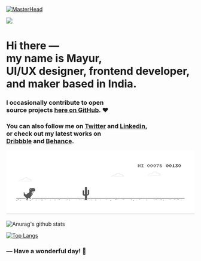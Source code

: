 [![MasterHead](https://raw.githubusercontent.com/MThakkar121/Profile_Overview/master/chrome_GRDY5b5Z26.png)](https://mthakkar121.github.io/Mayurs-website/)

![](https://raw.githubusercontent.com/MThakkar121/Profile_Overview/master/wave.gif)

<h1>
  Hi there ― <br> 
  my name is Mayur, <br> 
  UI/UX designer, frontend developer, <br> 
  and maker based in India.
</h1>

<h3>
  I occasionally contribute to open <br>
  source projects <a href="https://github.com/MThakkar121?tab=repositories">here on GitHub</a>. ❤️
</h3>

<h3>
  You can also follow me on <a href="https://twitter.com/tobimori">Twitter</a> and <a href="https://www.linkedin.com/in/mayurthakkar36/">Linkedin</a>,
  <br>
  or check out my latest works on 
  <br>
  <a href="https://dribbble.com/mayurthakkar36">Dribbble</a> and <a href="https://www.behance.net/mayurthakkar">Behance</a>.
</h3>

![Dino](https://raw.githubusercontent.com/praveenscience/praveenscience/master/dino.gif)




![Anurag's github stats](https://github-readme-stats.vercel.app/api?username=MThakkar121&show_icons=true&theme=dark)


[![Top Langs](https://github-readme-stats.vercel.app/api/top-langs/?username=MThakkar121)](https://github.com/anuraghazra/github-readme-stats)

<h3>
  ― Have a wonderful day! 👋
</h3>

